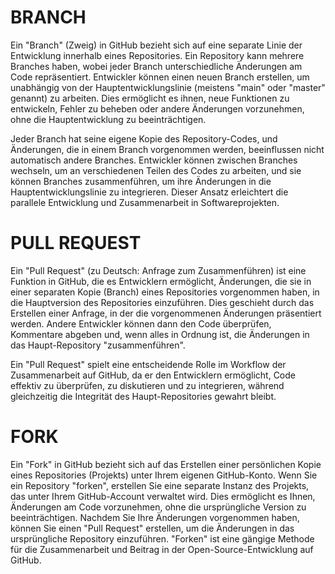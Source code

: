 # BRANCH

Ein "Branch" (Zweig) in GitHub bezieht sich auf eine separate Linie der Entwicklung innerhalb eines Repositories. Ein Repository kann mehrere Branches haben, wobei jeder Branch unterschiedliche Änderungen am Code repräsentiert. Entwickler können einen neuen Branch erstellen, um unabhängig von der Hauptentwicklungslinie (meistens "main" oder "master" genannt) zu arbeiten. Dies ermöglicht es ihnen, neue Funktionen zu entwickeln, Fehler zu beheben oder andere Änderungen vorzunehmen, ohne die Hauptentwicklung zu beeinträchtigen.

Jeder Branch hat seine eigene Kopie des Repository-Codes, und Änderungen, die in einem Branch vorgenommen werden, beeinflussen nicht automatisch andere Branches. Entwickler können zwischen Branches wechseln, um an verschiedenen Teilen des Codes zu arbeiten, und sie können Branches zusammenführen, um ihre Änderungen in die Hauptentwicklungslinie zu integrieren. Dieser Ansatz erleichtert die parallele Entwicklung und Zusammenarbeit in Softwareprojekten.

# PULL REQUEST

Ein "Pull Request" (zu Deutsch: Anfrage zum Zusammenführen) ist eine Funktion in GitHub, die es Entwicklern ermöglicht, Änderungen, die sie in einer separaten Kopie (Branch) eines Repositories vorgenommen haben, in die Hauptversion des Repositories einzuführen. Dies geschieht durch das Erstellen einer Anfrage, in der die vorgenommenen Änderungen präsentiert werden. Andere Entwickler können dann den Code überprüfen, Kommentare abgeben und, wenn alles in Ordnung ist, die Änderungen in das Haupt-Repository "zusammenführen".

Ein "Pull Request" spielt eine entscheidende Rolle im Workflow der Zusammenarbeit auf GitHub, da er den Entwicklern ermöglicht, Code effektiv zu überprüfen, zu diskutieren und zu integrieren, während gleichzeitig die Integrität des Haupt-Repositories gewahrt bleibt.

# FORK

Ein "Fork" in GitHub bezieht sich auf das Erstellen einer persönlichen Kopie eines Repositories (Projekts) unter Ihrem eigenen GitHub-Konto. Wenn Sie ein Repository "forken", erstellen Sie eine separate Instanz des Projekts, das unter Ihrem GitHub-Account verwaltet wird. Dies ermöglicht es Ihnen, Änderungen am Code vorzunehmen, ohne die ursprüngliche Version zu beeinträchtigen. Nachdem Sie Ihre Änderungen vorgenommen haben, können Sie einen "Pull Request" erstellen, um die Änderungen in das ursprüngliche Repository einzuführen. "Forken" ist eine gängige Methode für die Zusammenarbeit und Beitrag in der Open-Source-Entwicklung auf GitHub.